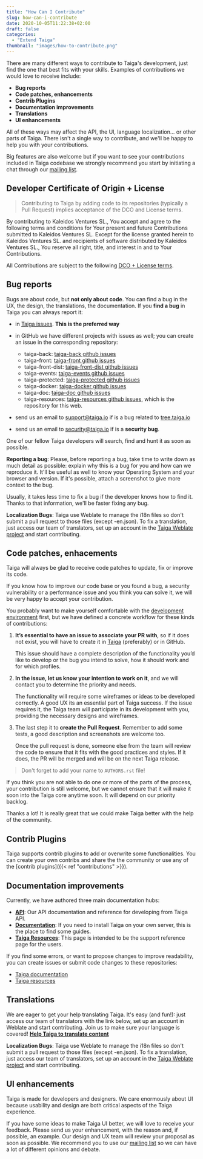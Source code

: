 ```yaml
---
title: "How Can I Contribute"
slug: how-can-i-contribute
date: 2020-10-05T11:22:38+02:00
draft: false
categories:
  - "Extend Taiga"
thumbnail: "images/how-to-contribute.png"
---
```


There are many different ways to contribute to Taiga's development, just find the one that best fits with your skills. Examples of contributions we would love to receive include:

- **Bug reports**
- **Code patches, enhancements**
- **Contrib Plugins**
- **Documentation improvements**
- **Translations**
- **UI enhancements**

All of these ways may affect the API, the UI, language localization... or other parts of Taiga. There isn't a single way to contribute, and we'll be happy to help you with your contributions.

Big features are also welcome but if you want to see your contributions included in Taiga codebase we strongly recommend you start by initiating a chat through our [mailing list](https://groups.google.co.uk/d/forum/taigaio).


## Developer Certificate of Origin + License

> Contributing to Taiga by adding code to its repositories (typically a Pull Request) implies acceptance of the DCO and License terms.

By contributing to Kaleidos Ventures SL., You accept and agree to the following terms and conditions for Your present and future Contributions submitted to Kaleidos Ventures SL. Except for the license granted herein to Kaleidos Ventures SL. and recipients of software distributed by Kaleidos Ventures SL., You reserve all right, title, and interest in and to Your Contributions.

All Contributions are subject to the following [DCO + License terms](https://github.com/kaleidos-ventures/taiga-back/blob/main/DCOLICENSE).

## Bug reports

Bugs are about code, but **not only about code**. You can find a bug in the UX, the design, the translations, the documentation. If you **find a bug** in Taiga you can always report it:

- in [Taiga issues](https://tree.taiga.io/project/taiga/issues). **This is the preferred way**
- in GitHub we have different projects with issues as well; you can create an issue in the corresponding repository:

  - taiga-back: [taiga-back github issues](https://github.com/kaleidos-ventures/taiga-back/issues)
  - taiga-front: [taiga-front github issues](https://github.com/kaleidos-ventures/taiga-front/issues)
  - taiga-front-dist: [taiga-front-dist github issues](https://github.com/kaleidos-ventures/taiga-front-dist/issues)
  - taiga-events: [taiga-events github issues](https://github.com/kaleidos-ventures/taiga-events/issues)
  - taiga-protected: [taiga-protected github issues](https://github.com/kaleidos-ventures/taiga-protected/issues)
  - taiga-docker: [taiga-docker github issues](https://github.com/kaleidos-ventures/taiga-docker/issues)
  - taiga-doc: [taiga-doc github issues](https://github.com/kaleidos-ventures/taiga-doc/issues)
  - taiga-resources: [taiga-resources github issues](https://github.com/kaleidos-ventures/taiga-resources/issues), which is the repository for this web.
- send us an email to support@taiga.io if is a bug related to [tree.taiga.io](https://tree.taiga.io)
- send us an email to security@taiga.io if is a **security bug**.

One of our fellow Taiga developers will search, find and hunt it as soon as possible.

**Reporting a bug**: Please, before reporting a bug, take time to write down as much detail as possible: explain why this is a bug for you and how can we reproduce it. It'll be useful as well to know your Operating System and your browser and version. If it's possible, attach a screenshot to give more context to the bug.

Usually, it takes less time to fix a bug if the developer knows how to find it. Thanks to that information, we'll be faster fixing any bug.

**Localization Bugs**: Taiga use Weblate to manage the i18n files so don't submit a pull request to those files (except -en.json). To fix a translation, just access our team of translators, set up an account in the [Taiga Weblate project](https://hosted.weblate.org/projects/taiga/) and start contributing.

## Code patches, enhacements

Taiga will always be glad to receive code patches to update, fix or improve its code.

If you know how to improve our code base or you found a bug, a security vulnerability or a performance issue and you think you can solve it, we will be very happy to accept your contribution.

You probably want to make yourself comfortable with the [development environment](http://docs.taiga.io/setup-development.html) first, but we have defined a concrete workflow for these kinds of contributions:

1. **It’s essential to have an issue to associate your PR with**, so if it does not exist, you will have to create it in [Taiga](https://tree.taiga.io/project/taiga/issues) (preferably) or in GitHub.

   This issue should have a complete description of the functionality you’d like to develop or the bug you intend to solve, how it should work and for which profiles.
2. **In the issue, let us know your intention to work on it**, and we will contact you to determine the priority and needs. 

   The functionality will require some wireframes or ideas to be developed correctly. A good UX its an essential part of Taiga success. If the issue requires it, the Taiga team will participate in its development with you, providing the necessary designs and wireframes.
3. The last step it to **create the Pull Request**. Remember to add some tests, a good description and screenshots are welcome too. 

   Once the pull request is done, someone else from the team will review the code to ensure that it fits with the good practices and styles. If it does, the PR will be merged and will be on the next Taiga release.

> Don't forget to add your name to `AUTHORS.rst` file!

If you think you are not able to do one or more of the parts of the process, your contribution is still welcome, but we cannot ensure that it will make it soon into the Taiga core anytime soon. It will depend on our priority backlog.

Thanks a lot! It is really great that we could make Taiga better with the help of the community.

## Contrib Plugins

Taiga supports contrib plugins to add or overwrite some functionalities. You can create your own contribs and share the the community or use any of the [contrib plugins]({{< ref "contributions" >}}).

## Documentation improvements

Currently, we have authored three main documentation hubs:

- **[API](https://docs.taiga.io/api.html)**: Our API documentation and reference for developing from Taiga API.
- **[Documentation](https://docs.taiga.io/)**: If you need to install Taiga on your own server, this is the place to find some guides.
- **[Taiga Resources](https://resources.taiga.io)**: This page is intended to be the support reference page for the users.

If you find some errors, or want to propose changes to improve readability, you can create issues or submit code changes to these repositories:
- [Taiga documentation](https://github.com/kaleidos-ventures/taiga-doc)
- [Taiga resources](https://github.com/kaleidos-ventures/taiga-resources)

## Translations

We are eager to get your help translating Taiga. It's easy (and fun!): just access our team of translators with the link below, set up an account in Weblate and start contributing. Join us to make sure your language is covered! **[Help Taiga to translate content](https://hosted.weblate.org/projects/taiga/ "Help Taiga to translate content")**

**Localization Bugs**: Taiga use Weblate to manage the i18n files so don't submit a pull request to those files (except -en.json). To fix a translation, just access our team of translators, set up an account in the [Taiga Weblate project](https://hosted.weblate.org/projects/taiga/) and start contributing.

## UI enhancements

Taiga is made for developers and designers. We care enormously about UI because usability and design are both critical aspects of the Taiga experience.

If you have some ideas to make Taiga UI better, we will love to receive your feedback. Please send us your enhancement, with the reason and, if possible, an example. Our design and UX team will review your proposal as soon as possible. We recommend you to use our [mailing list](https://groups.google.co.uk/d/forum/taigaio) so we can have a lot of different opinions and debate.
